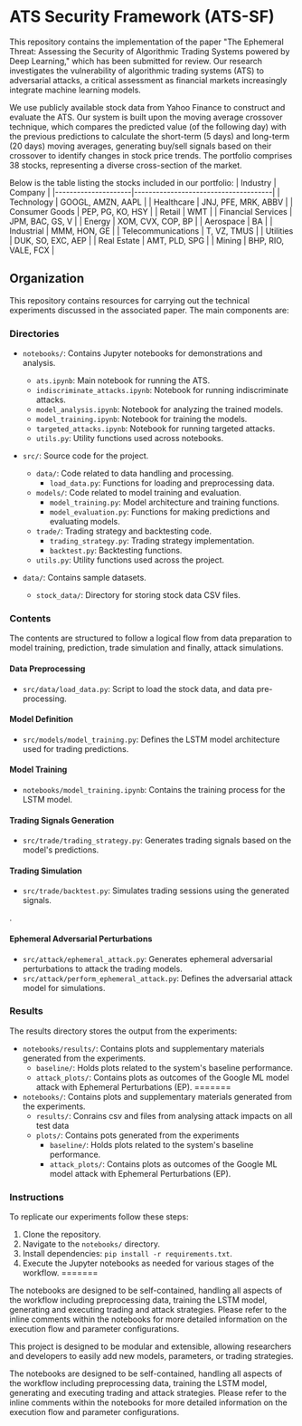 # ATS Security Framework (ATS-SF)


This repository contains the implementation of the paper "The Ephemeral Threat: Assessing the Security of Algorithmic Trading Systems powered by Deep Learning," which has been submitted for review. Our research investigates the vulnerability of algorithmic trading systems (ATS) to adversarial attacks, a critical assessment as financial markets increasingly integrate machine learning models.


We use publicly available stock data from Yahoo Finance to construct and evaluate the ATS. Our system is built upon the moving average crossover technique, which compares the predicted value (of the following day) with the previous predictions to calculate the short-term (5 days) and long-term (20 days) moving averages, generating buy/sell signals based on their crossover to identify changes in stock price trends. The portfolio comprises 38 stocks, representing a diverse cross-section of the market.

Below is the table listing the stocks included in our portfolio:
| Industry            | Company                              |
|---------------------|--------------------------------------|
| Technology          | GOOGL, AMZN, AAPL                    |
| Healthcare          | JNJ, PFE, MRK, ABBV                  |
| Consumer Goods      | PEP, PG, KO, HSY                     |
| Retail              | WMT                                  |
| Financial Services  | JPM, BAC, GS, V                      |
| Energy              | XOM, CVX, COP, BP                    |
| Aerospace           | BA                                   |
| Industrial          | MMM, HON, GE                         |
| Telecommunications  | T, VZ, TMUS                          |
| Utilities           | DUK, SO, EXC, AEP                    |
| Real Estate         | AMT, PLD, SPG                        |
| Mining              | BHP, RIO, VALE, FCX                  |


## **Organization**

This repository contains resources for carrying out the technical experiments discussed in the associated paper. The main components are:

### Directories

- `notebooks/`: Contains Jupyter notebooks for demonstrations and analysis.
  - `ats.ipynb`: Main notebook for running the ATS.
  - `indiscriminate_attacks.ipynb`: Notebook for running indiscriminate attacks.
  - `model_analysis.ipynb`: Notebook for analyzing the trained models.
  - `model_training.ipynb`: Notebook for training the models.
  - `targeted_attacks.ipynb`: Notebook for running targeted attacks.
  - `utils.py`: Utility functions used across notebooks.

  
- `src/`: Source code for the project.
  - `data/`: Code related to data handling and processing.
    - `load_data.py`: Functions for loading and preprocessing data.
  - `models/`: Code related to model training and evaluation.
    - `model_training.py`: Model architecture and training functions.
    - `model_evaluation.py`: Functions for making predictions and evaluating models.
  - `trade/`: Trading strategy and backtesting code.
    - `trading_strategy.py`: Trading strategy implementation.
    - `backtest.py`: Backtesting functions.
  - `utils.py`: Utility functions used across the project.
  
- `data/`: Contains sample datasets.
  - `stock_data/`: Directory for storing stock data CSV files.

### Contents

The contents are structured to follow a logical flow from data preparation to model training, prediction, trade simulation and finally, attack simulations.

#### Data Preprocessing
- `src/data/load_data.py`: Script to load the stock data, and data pre-processing.

#### Model Definition
- `src/models/model_training.py`: Defines the LSTM model architecture used for trading predictions.

#### Model Training
- `notebooks/model_training.ipynb`: Contains the training process for the LSTM model.

#### Trading Signals Generation
- `src/trade/trading_strategy.py`: Generates trading signals based on the model's predictions.

#### Trading Simulation
- `src/trade/backtest.py`: Simulates trading sessions using the generated signals.

.
#### Ephemeral Adversarial Perturbations
- `src/attack/ephemeral_attack.py`: Generates ephemeral adversarial perturbations to attack the trading models.
- `src/attack/perform_ephemeral_attack.py`: Defines the adversarial attack model for simulations.

### Results
The results directory stores the output from the experiments:
- `notebooks/results/`: Contains plots and supplementary materials generated from the experiments.
  - `baseline/`: Holds plots related to the system's baseline performance.
  - `attack_plots/`: Contains plots as outcomes of the Google ML model attack with Ephemeral Perturbations (EP).
=======
- `notebooks/`: Contains plots and supplementary materials generated from the experiments.
  - `results/`: Conrains csv and files from analysing attack impacts on all test data
  - `plots/`: Contains pots generated from the experiments
     - `baseline/`: Holds plots related to the system's baseline performance.
     - `attack_plots/`: Contains plots as outcomes of the Google ML model attack with Ephemeral Perturbations (EP).

### Instructions

To replicate our experiments follow these steps:

1. Clone the repository.
2. Navigate to the `notebooks/` directory.
3. Install dependencies: `pip install -r requirements.txt`.
4. Execute the Jupyter notebooks as needed for various stages of the workflow.
=======

The notebooks are designed to be self-contained, handling all aspects of the workflow including preprocessing data, training the LSTM model, generating and executing trading and attack strategies. Please refer to the inline comments within the notebooks for more detailed information on the execution flow and parameter configurations.

This project is designed to be modular and extensible, allowing researchers and developers to easily add new models, parameters, or trading strategies.



The notebooks are designed to be self-contained, handling all aspects of the workflow including preprocessing data, training the LSTM model, generating and executing trading and attack strategies. Please refer to the inline comments within the notebooks for more detailed information on the execution flow and parameter configurations.
